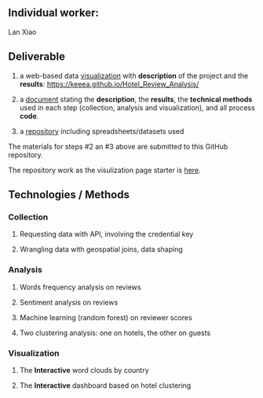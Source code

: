 ## Individual worker:
Lan Xiao

## Deliverable

1. a web-based data [visualization](https://keeea.github.io/Hotel_Review_Analysis/) with **description** of the project and the **results**: <https://keeea.github.io/Hotel_Review_Analysis/>

2. a [document](https://github.com/MUSA-550-Fall-2021/final-project-lan_xiao/blob/main/whole_process.ipynb) stating the **description**, the **results**, the **technical methods** used in each step (collection, analysis and visualization), and all process **code**. 


3. a [repository](https://github.com/MUSA-550-Fall-2021/final-project-lan_xiao) including spreadsheets/datasets used

The materials for steps #2 an #3 above are submitted to this GitHub repository.

The repository work as the visulization page starter is [here](https://github.com/keeea/Hotel_Review_Analysis).

## Technologies / Methods
### Collection 

1. Requesting data with API, involving the credential key

2. Wrangling data with geospatial joins, data shaping

### Analysis

1. Words frequency analysis on reviews

2. Sentiment analysis on reviews

3. Machine learning (random forest) on reviewer scores 

4. Two clustering analysis: one on hotels, the other on guests

### Visualization 

1. The **Interactive** word clouds by country

2. The **Interactive** dashboard based on hotel clustering
